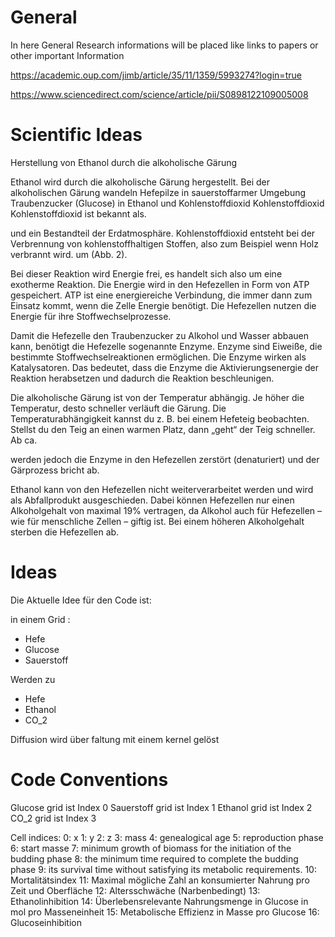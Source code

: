 # General
In here General Research informations will be placed like links to papers or other important Information

<https://academic.oup.com/jimb/article/35/11/1359/5993274?login=true>

<https://www.sciencedirect.com/science/article/pii/S0898122109005008>

# Scientific Ideas

Herstellung von Ethanol durch die alkoholische Gärung

Ethanol wird durch die alkoholische Gärung hergestellt. Bei der alkoholischen Gärung wandeln Hefepilze in sauerstoffarmer Umgebung Traubenzucker (Glucose) in Ethanol und Kohlenstoffdioxid Kohlenstoffdioxid
Kohlenstoffdioxid ist bekannt als.

und ein Bestandteil der Erdatmosphäre. Kohlenstoffdioxid entsteht bei der Verbrennung von kohlenstoffhaltigen Stoffen, also zum Beispiel wenn Holz verbrannt wird. um (Abb. 2).  

Bei dieser Reaktion wird Energie frei, es handelt sich also um eine exotherme Reaktion. Die Energie wird in den Hefezellen in Form von ATP gespeichert. ATP ist eine energiereiche Verbindung, die immer dann zum Einsatz kommt, wenn die Zelle Energie benötigt. Die Hefezellen nutzen die Energie für ihre Stoffwechselprozesse.

Damit die Hefezelle den Traubenzucker zu Alkohol und Wasser abbauen kann, benötigt die Hefezelle sogenannte Enzyme. Enzyme sind Eiweiße, die bestimmte Stoffwechselreaktionen ermöglichen. Die Enzyme wirken als Katalysatoren. Das bedeutet, dass die Enzyme die Aktivierungsenergie der Reaktion herabsetzen und dadurch die Reaktion beschleunigen.  

Die alkoholische Gärung ist von der Temperatur abhängig. Je höher die Temperatur, desto schneller verläuft die Gärung. Die Temperaturabhängigkeit kannst du z. B. bei einem Hefeteig beobachten. Stellst du den Teig an einen warmen Platz, dann „geht“ der Teig schneller. Ab ca.

werden jedoch die Enzyme in den Hefezellen zerstört (denaturiert) und der Gärprozess bricht ab.

Ethanol kann von den Hefezellen nicht weiterverarbeitet werden und wird als Abfallprodukt ausgeschieden. Dabei können Hefezellen nur einen Alkoholgehalt von maximal 19% vertragen, da Alkohol auch für Hefezellen – wie für menschliche Zellen – giftig ist. Bei einem höheren Alkoholgehalt sterben die Hefezellen ab.

# Ideas

Die Aktuelle Idee für den Code ist:

in einem Grid :

- Hefe
- Glucose
- Sauerstoff

Werden zu 

- Hefe
- Ethanol
- CO_2


Diffusion wird über faltung mit einem kernel gelöst

# Code Conventions

Glucose grid ist Index 0
Sauerstoff grid ist Index 1
Ethanol grid ist Index 2
CO_2 grid ist Index 3

Cell indices:
0: x
1: y
2: z
3: mass
4: genealogical age
5: reproduction phase
6: start masse
7: minimum growth of biomass for the initiation of the budding phase
8: the minimum time required to complete the budding phase
9: its survival time without satisfying its metabolic requirements.
10: Mortalitätsindex
11: Maximal mögliche Zahl an konsumierter Nahrung pro Zeit und Oberfläche
12: Altersschwäche (Narbenbedingt)
13: Ethanolinhibition
14: Überlebensrelevante Nahrungsmenge in Glucose in mol pro Masseneinheit
15: Metabolische Effizienz in Masse pro Glucose
16: Glucoseinhibition
